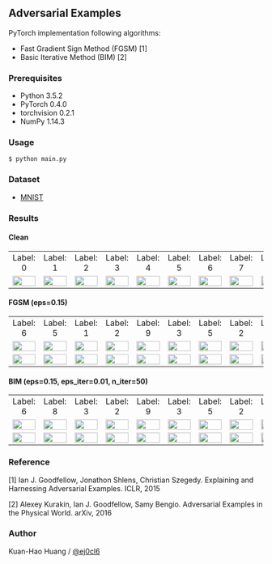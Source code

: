 ## Adversarial Examples

PyTorch implementation following algorithms:

- Fast Gradient Sign Method (FGSM) [1]
- Basic Iterative Method (BIM) [2]

### Prerequisites 

- Python 3.5.2
- PyTorch 0.4.0
- torchvision 0.2.1
- NumPy 1.14.3

### Usage 

    $ python main.py
    
### Dataset

- [MNIST](http://yann.lecun.com/exdb/mnist/)

### Results

#### Clean
<table border=0>
    <tr>		
        <td align="center">Label: 0 </td>
        <td align="center">Label: 1 </td>
        <td align="center">Label: 2 </td>
        <td align="center">Label: 3 </td>
        <td align="center">Label: 4 </td>
        <td align="center">Label: 5 </td>
        <td align="center">Label: 6 </td>
        <td align="center">Label: 7 </td>
        <td align="center">Label: 8 </td>
        <td align="center">Label: 9 </td>
		</tr>
    <tr>
    	 <td align="center"> <img src="https://raw.githubusercontent.com/ej0cl6/pytorch-adversarial-examples/master/results/Clean/0.png" width="100%"> </td>
        <td align="center"> <img src="https://raw.githubusercontent.com/ej0cl6/pytorch-adversarial-examples/master/results/Clean/1.png" width="100%"> </td>
        <td align="center"> <img src="https://raw.githubusercontent.com/ej0cl6/pytorch-adversarial-examples/master/results/Clean/2.png" width="100%"> </td>
        <td align="center"> <img src="https://raw.githubusercontent.com/ej0cl6/pytorch-adversarial-examples/master/results/Clean/3.png" width="100%"> </td>
        <td align="center"> <img src="https://raw.githubusercontent.com/ej0cl6/pytorch-adversarial-examples/master/results/Clean/4.png" width="100%"> </td>
        <td align="center"> <img src="https://raw.githubusercontent.com/ej0cl6/pytorch-adversarial-examples/master/results/Clean/5.png" width="100%"> </td>
        <td align="center"> <img src="https://raw.githubusercontent.com/ej0cl6/pytorch-adversarial-examples/master/results/Clean/6.png" width="100%"> </td>
        <td align="center"> <img src="https://raw.githubusercontent.com/ej0cl6/pytorch-adversarial-examples/master/results/Clean/7.png" width="100%"> </td>
        <td align="center"> <img src="https://raw.githubusercontent.com/ej0cl6/pytorch-adversarial-examples/master/results/Clean/8.png" width="100%"> </td>
        <td align="center"> <img src="https://raw.githubusercontent.com/ej0cl6/pytorch-adversarial-examples/master/results/Clean/9.png" width="100%"> </td>
    </tr>
</table>

#### FGSM (eps=0.15)
<table border=0>
    <tr>		
        <td align="center">Label: 6 </td>
        <td align="center">Label: 5 </td>
        <td align="center">Label: 1 </td>
        <td align="center">Label: 2 </td>
        <td align="center">Label: 9 </td>
        <td align="center">Label: 3 </td>
        <td align="center">Label: 5 </td>
        <td align="center">Label: 2 </td>
        <td align="center">Label: 4 </td>
        <td align="center">Label: 7 </td>
		</tr>
    <tr>
    	 <td align="center"> <img src="https://raw.githubusercontent.com/ej0cl6/pytorch-adversarial-examples/master/results/FGSM/0_adversarial.png" width="100%"> </td>
        <td align="center"> <img src="https://raw.githubusercontent.com/ej0cl6/pytorch-adversarial-examples/master/results/FGSM/1_adversarial.png" width="100%"> </td>
        <td align="center"> <img src="https://raw.githubusercontent.com/ej0cl6/pytorch-adversarial-examples/master/results/FGSM/2_adversarial.png" width="100%"> </td>
        <td align="center"> <img src="https://raw.githubusercontent.com/ej0cl6/pytorch-adversarial-examples/master/results/FGSM/3_adversarial.png" width="100%"> </td>
        <td align="center"> <img src="https://raw.githubusercontent.com/ej0cl6/pytorch-adversarial-examples/master/results/FGSM/4_adversarial.png" width="100%"> </td>
        <td align="center"> <img src="https://raw.githubusercontent.com/ej0cl6/pytorch-adversarial-examples/master/results/FGSM/5_adversarial.png" width="100%"> </td>
        <td align="center"> <img src="https://raw.githubusercontent.com/ej0cl6/pytorch-adversarial-examples/master/results/FGSM/6_adversarial.png" width="100%"> </td>
        <td align="center"> <img src="https://raw.githubusercontent.com/ej0cl6/pytorch-adversarial-examples/master/results/FGSM/7_adversarial.png" width="100%"> </td>
        <td align="center"> <img src="https://raw.githubusercontent.com/ej0cl6/pytorch-adversarial-examples/master/results/FGSM/8_adversarial.png" width="100%"> </td>
        <td align="center"> <img src="https://raw.githubusercontent.com/ej0cl6/pytorch-adversarial-examples/master/results/FGSM/9_adversarial.png" width="100%"> </td>
    </tr>
    <tr>
        <td align="center"> <img src="https://raw.githubusercontent.com/ej0cl6/pytorch-adversarial-examples/master/results/FGSM/0_diff.png" width="100%"> </td>
        <td align="center"> <img src="https://raw.githubusercontent.com/ej0cl6/pytorch-adversarial-examples/master/results/FGSM/1_diff.png" width="100%"> </td>
        <td align="center"> <img src="https://raw.githubusercontent.com/ej0cl6/pytorch-adversarial-examples/master/results/FGSM/2_diff.png" width="100%"> </td>
        <td align="center"> <img src="https://raw.githubusercontent.com/ej0cl6/pytorch-adversarial-examples/master/results/FGSM/3_diff.png" width="100%"> </td>
        <td align="center"> <img src="https://raw.githubusercontent.com/ej0cl6/pytorch-adversarial-examples/master/results/FGSM/4_diff.png" width="100%"> </td>
        <td align="center"> <img src="https://raw.githubusercontent.com/ej0cl6/pytorch-adversarial-examples/master/results/FGSM/5_diff.png" width="100%"> </td>
        <td align="center"> <img src="https://raw.githubusercontent.com/ej0cl6/pytorch-adversarial-examples/master/results/FGSM/6_diff.png" width="100%"> </td>
        <td align="center"> <img src="https://raw.githubusercontent.com/ej0cl6/pytorch-adversarial-examples/master/results/FGSM/7_diff.png" width="100%"> </td>
        <td align="center"> <img src="https://raw.githubusercontent.com/ej0cl6/pytorch-adversarial-examples/master/results/FGSM/8_diff.png" width="100%"> </td>
        <td align="center"> <img src="https://raw.githubusercontent.com/ej0cl6/pytorch-adversarial-examples/master/results/FGSM/9_diff.png" width="100%"> </td>
    </tr>
</table>

#### BIM (eps=0.15, eps_iter=0.01, n_iter=50)
<table border=0>
    <tr>		
        <td align="center">Label: 6 </td>
        <td align="center">Label: 8 </td>
        <td align="center">Label: 3 </td>
        <td align="center">Label: 2 </td>
        <td align="center">Label: 9 </td>
        <td align="center">Label: 3 </td>
        <td align="center">Label: 5 </td>
        <td align="center">Label: 2 </td>
        <td align="center">Label: 4 </td>
        <td align="center">Label: 7 </td>
    </tr>
    <tr>
    	  <td align="center"> <img src="https://raw.githubusercontent.com/ej0cl6/pytorch-adversarial-examples/master/results/BIM/0_adversarial.png" width="100%"> </td>
        <td align="center"> <img src="https://raw.githubusercontent.com/ej0cl6/pytorch-adversarial-examples/master/results/BIM/1_adversarial.png" width="100%"> </td>
        <td align="center"> <img src="https://raw.githubusercontent.com/ej0cl6/pytorch-adversarial-examples/master/results/BIM/2_adversarial.png" width="100%"> </td>
        <td align="center"> <img src="https://raw.githubusercontent.com/ej0cl6/pytorch-adversarial-examples/master/results/BIM/3_adversarial.png" width="100%"> </td>
        <td align="center"> <img src="https://raw.githubusercontent.com/ej0cl6/pytorch-adversarial-examples/master/results/BIM/4_adversarial.png" width="100%"> </td>
        <td align="center"> <img src="https://raw.githubusercontent.com/ej0cl6/pytorch-adversarial-examples/master/results/BIM/5_adversarial.png" width="100%"> </td>
        <td align="center"> <img src="https://raw.githubusercontent.com/ej0cl6/pytorch-adversarial-examples/master/results/BIM/6_adversarial.png" width="100%"> </td>
        <td align="center"> <img src="https://raw.githubusercontent.com/ej0cl6/pytorch-adversarial-examples/master/results/BIM/7_adversarial.png" width="100%"> </td>
        <td align="center"> <img src="https://raw.githubusercontent.com/ej0cl6/pytorch-adversarial-examples/master/results/BIM/8_adversarial.png" width="100%"> </td>
        <td align="center"> <img src="https://raw.githubusercontent.com/ej0cl6/pytorch-adversarial-examples/master/results/BIM/9_adversarial.png" width="100%"> </td>
    </tr>
    <tr>
        <td align="center"> <img src="https://raw.githubusercontent.com/ej0cl6/pytorch-adversarial-examples/master/results/BIM/0_diff.png" width="100%"> </td>
        <td align="center"> <img src="https://raw.githubusercontent.com/ej0cl6/pytorch-adversarial-examples/master/results/BIM/1_diff.png" width="100%"> </td>
        <td align="center"> <img src="https://raw.githubusercontent.com/ej0cl6/pytorch-adversarial-examples/master/results/BIM/2_diff.png" width="100%"> </td>
        <td align="center"> <img src="https://raw.githubusercontent.com/ej0cl6/pytorch-adversarial-examples/master/results/BIM/3_diff.png" width="100%"> </td>
        <td align="center"> <img src="https://raw.githubusercontent.com/ej0cl6/pytorch-adversarial-examples/master/results/BIM/4_diff.png" width="100%"> </td>
        <td align="center"> <img src="https://raw.githubusercontent.com/ej0cl6/pytorch-adversarial-examples/master/results/BIM/5_diff.png" width="100%"> </td>
        <td align="center"> <img src="https://raw.githubusercontent.com/ej0cl6/pytorch-adversarial-examples/master/results/BIM/6_diff.png" width="100%"> </td>
        <td align="center"> <img src="https://raw.githubusercontent.com/ej0cl6/pytorch-adversarial-examples/master/results/BIM/7_diff.png" width="100%"> </td>
        <td align="center"> <img src="https://raw.githubusercontent.com/ej0cl6/pytorch-adversarial-examples/master/results/BIM/8_diff.png" width="100%"> </td>
        <td align="center"> <img src="https://raw.githubusercontent.com/ej0cl6/pytorch-adversarial-examples/master/results/BIM/9_diff.png" width="100%"> </td>
    </tr>
</table>


### Reference

[1] Ian J. Goodfellow, Jonathon Shlens, Christian Szegedy. 
    Explaining and Harnessing Adversarial Examples.
    ICLR, 2015

[2] Alexey Kurakin, Ian J. Goodfellow, Samy Bengio.
    Adversarial Examples in the Physical World.
    arXiv, 2016

### Author

Kuan-Hao Huang / [@ej0cl6](http://ej0cl6.github.io/)
